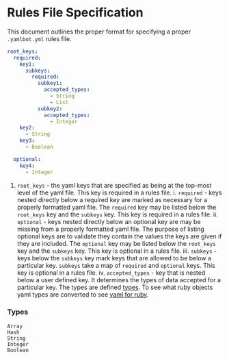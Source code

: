 # Rules File Specification

This document outlines the proper format for specifying
a proper `.yamlbot.yml` rules file.

```yaml
root_keys:
  required:
    key1:
      subkeys:
        required:
          subkey1:
            accepted_types:
              - String
              - List
          subkey2:
            accepted_types:
              - Integer
    key2:
      - String
    key3:
      - Boolean

  optional:
    key4:
      - Integer
```

1. `root_keys` - the yaml keys that are specified as being at the top-most
    level of the yaml file. This key is required in a rules file.
  i. `required` - keys nested directly below a required key are marked as
      necessary for a properly formatted yaml file. The `required` key may be
      listed below the `root_keys` key and the `subkeys` key.
      This key is required in a rules file.
  ii. `optional` - keys nested directly below an optional key are may be missing
       from a properly formatted yaml file. The purpose of listing optional keys
       are to validate they contain the values the keys are given if they are
       included. The `optional` key may be listed below the `root_keys` key and
       the `subkeys` key.
       This key is optional in a rules file.
  iii. `subkeys` - keys below the `subkeys` key mark keys that are allowed to
        be below a particular key. `subkeys` take a map of `required` and
        `optional` keys.
        This key is optional in a rules file.
  iv. `accepted_types` - key that is nested below a user defined key. It
       determines the types of data accepted for a particular key. The types are
       defined [types](#Types). To see what ruby objects yaml types are converted to see [yaml for ruby](http://yaml.org/YAML_for_ruby.html).

### Types

```
Array
Hash
String
Integer
Boolean
```
